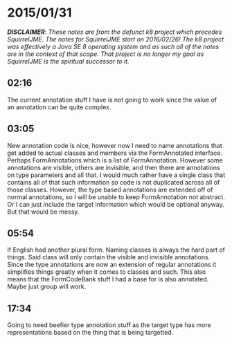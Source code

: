 # 2015/01/31

***DISCLAIMER***: _These notes are from the defunct k8 project which_
_precedes SquirrelJME. The notes for SquirrelJME start on 2016/02/26!_
_The k8 project was effectively a Java SE 8 operating system and as such_
_all of the notes are in the context of that scope. That project is no_
_longer my goal as SquirrelJME is the spiritual successor to it._

## 02:16

The current annotation stuff I have is not going to work since the value of an
annotation can be quite complex.

## 03:05

New annotation code is nice, however now I need to name annotations that get
added to actual classes and members via the FormAnnotated interface. Perhaps
FormAnnotations which is a list of FormAnnotation. However some annotations
are visible, others are invisible, and then there are annotations on type
parameters and all that. I would much rather have a single class that contains
all of that such information so code is not duplicated across all of those
classes. However, the type based annotations are extended off of normal
annotations, so I will be unable to keep FormAnnotation not abstract. Or I can
just include the target information which would be optional anyway. But that
would be messy.

## 05:54

If English had another plural form. Naming classes is always the hard part of
things. Said class will only contain the visible and invisible annotations.
Since the type annotations are now an extension of regular annotations it
simplifies things greatly when it comes to classes and such. This also means
that the FormCodeBank stuff I had a base for is also annotated. Maybe just
group will work.

## 17:34

Going to need beefier type annotation stuff as the target type has more
representations based on the thing that is being targetted.

